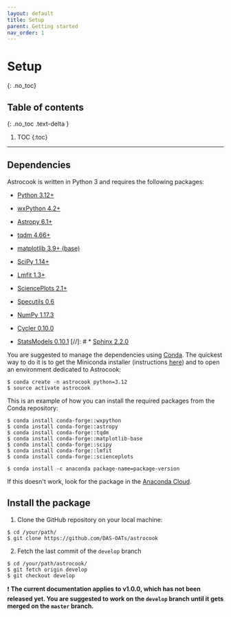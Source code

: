 ```yaml
---
layout: default
title: Setup
parent: Getting started
nav_order: 1
---
```


# Setup
{: .no_toc}

## Table of contents
{: .no_toc .text-delta }

1. TOC
{:toc}
---

## Dependencies

Astrocook is written in Python 3 and requires the following packages:

* [Python 3.12+](http://www.python.org)
* [wxPython 4.2+](https://wxpython.org/)
* [Astropy 6.1+](http://www.astropy.org)
* [tqdm 4.66+](https://github.com/tqdm/tqdm)
* [matplotlib 3.9+ (base)](https://matplotlib.org)
* [SciPy 1.14+](https://www.scipy.org)
* [Lmfit 1.3+](https://lmfit.github.io/lmfit-py/)
* [SciencePlots 2.1+](https://github.com/garrettj403/SciencePlots)

* [Specutils 0.6](http://specutils.readthedocs.io/en/latest/)
* [NumPy 1.17.3](http://www.numpy.org)
* [Cycler 0.10.0](https://pypi.python.org/pypi/Cycler)
* [StatsModels 0.10.1](http://www.statsmodels.org/stable/index.html)
[//]: # * [Sphinx 2.2.0](http://www.sphinx-doc.org/en/master/)

You are suggested to manage the dependencies using [Conda](https://docs.conda.io/projects/conda/en/latest/).
The quickest way to do it is to get the Miniconda installer (instructions [here](https://docs.conda.io/en/latest/miniconda.html)) and to open an environment dedicated to Astrocook:
```
$ conda create -n astrocook python=3.12
$ source activate astrocook
```

This is an example of how you can install the required packages from the Conda repository:  
```
$ conda install conda-forge::wxpython
$ conda install conda-forge::astropy
$ conda install conda-forge::tqdm
$ conda install conda-forge::matplotlib-base
$ conda install conda-forge::scipy
$ conda install conda-forge::lmfit
$ conda install conda-forge::scienceplots

$ conda install -c anaconda package-name=package-version
```
If this doesn't work, look for the package in the [Anaconda Cloud](https://anaconda.org/).


## Install the package

1. Clone the GitHub repository on your local machine:
```
$ cd /your/path/
$ git clone https://github.com/DAS-OATs/astrocook
```
2. Fetch the last commit of the `develop` branch
```
$ cd /your/path/astrocook/
$ git fetch origin develop
$ git checkout develop
```

❗️ **The current documentation applies to v1.0.0, which has not been released yet. You are suggested to work on the `develop` branch until it gets merged on the `master` branch.**
